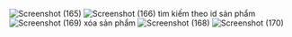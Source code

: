 ![Screenshot (165)](https://github.com/user-attachments/assets/70670734-2ceb-4a8c-865c-0a1d6cd71d00)
![Screenshot (166)](https://github.com/user-attachments/assets/a7750f17-7e13-4147-942a-e580be184c88)
tìm kiếm theo id sản phẩm 
![Screenshot (169)](https://github.com/user-attachments/assets/0a574006-632e-4752-b606-d04edb3b1faf)
xóa sản phẩm 
![Screenshot (168)](https://github.com/user-attachments/assets/723d7b68-8368-4760-958e-09a54871b1ae)
![Screenshot (170)](https://github.com/user-attachments/assets/d7390aed-3d76-4c74-ae26-51dd5c2f670a)

